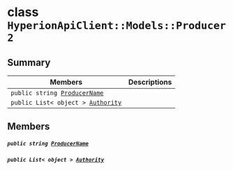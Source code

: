 # class `HyperionApiClient::Models::Producer2` 

## Summary

 Members                                | Descriptions                                
----------------------------------------|---------------------------------------------
`public string `[`ProducerName`](#class_hyperion_api_client_1_1_models_1_1_producer2_1ae70301d3227cda89bfad2e3f43f6d241) | 
`public List< object > `[`Authority`](#class_hyperion_api_client_1_1_models_1_1_producer2_1a18e62b88f041588b2dc028b330a48e8f) | 

## Members

##### `public string `[`ProducerName`](#class_hyperion_api_client_1_1_models_1_1_producer2_1ae70301d3227cda89bfad2e3f43f6d241) 

##### `public List< object > `[`Authority`](#class_hyperion_api_client_1_1_models_1_1_producer2_1a18e62b88f041588b2dc028b330a48e8f) 

